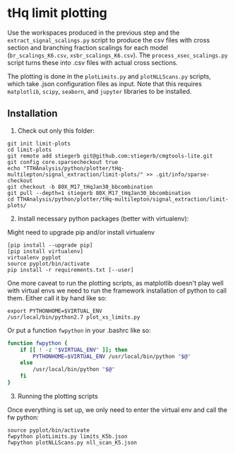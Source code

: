 # tHq limit plotting

Use the workspaces produced in the previous step and the `extract_signal_scalings.py` script to produce the csv files with cross section and branching fraction scalings for each model (`br_scalings_K6.csv`, `xsbr_scalings_K6.csv`). The `process_xsec_scalings.py` script turns these into .csv files with actual cross sections.

The plotting is done in the `plotLimits.py` and `plotNLLScans.py` scripts, which take .json configuration files as input. Note that this requires `matplotlib`, `scipy`, `seaborn`, and `jupyter` libraries to be installed.


## Installation

1. Check out only this folder:

```
git init limit-plots
cd limit-plots
git remote add stiegerb git@github.com:stiegerb/cmgtools-lite.git
git config core.sparsecheckout true
echo "TTHAnalysis/python/plotter/tHq-multilepton/signal_extraction/limit-plots/" >> .git/info/sparse-checkout
git checkout -b 80X_M17_tHqJan30_bbcombination
git pull --depth=1 stiegerb 80X_M17_tHqJan30_bbcombination
cd TTHAnalysis/python/plotter/tHq-multilepton/signal_extraction/limit-plots/
```

2. Install necessary python packages (better with virtualenv):

Might need to upgrade pip and/or install virtualenv

```
[pip install --upgrade pip]
[pip install virtualenv]
virtualenv pyplot
source pyplot/bin/activate
pip install -r requirements.txt [--user]
```

One more caveat to run the plotting scripts, as matplotlib doesn't play well with virtual envs we need to run the framework installation of python to call them. Either call it by hand like so:

```
export PYTHONHOME=$VIRTUAL_ENV
/usr/local/bin/python2.7 plot_xs_limits.py
```

Or put a function `fwpython` in your .bashrc like so:

```bash
function fwpython {
    if [[ ! -z "$VIRTUAL_ENV" ]]; then
        PYTHONHOME=$VIRTUAL_ENV /usr/local/bin/python "$@"
    else
        /usr/local/bin/python "$@"
    fi
}
```

3. Running the plotting scripts

Once everything is set up, we only need to enter the virtual env and call the fw python:

```
source pyplot/bin/activate
fwpython plotLimits.py limits_K5b.json
fwpython plotNLLScans.py nll_scan_K5.json
```
